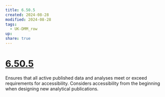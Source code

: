 ```yaml
---
title: 6.50.5
created: 2024-08-28
modified: 2024-08-28
tags:
  - UK-DMM_row
up: 
share: true
---
```

# [6.50.5](6.50.5.md)

Ensures that all active published data and analyses meet or exceed requirements for accessibility. Considers accessibility from the beginning when designing new analytical publications.
